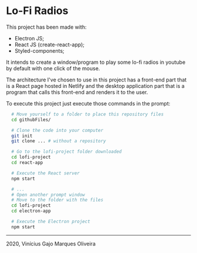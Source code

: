 # Lo-Fi Radios

This project has been made with:

* Electron JS;
* React JS (create-react-app);
* Styled-components;

It intends to create a window/program to play some lo-fi radios in youtube by default with one click of the mouse. 

The architecture I've chosen to use in this project has a front-end part that is a React page hosted in Netlify and the desktop application part that is a program that calls this front-end and renders it to the user.

To execute this project just execute those commands in the prompt:

```bash
  # Move yourself to a folder to place this repository files
  cd githubFiles/

  # Clone the code into your computer
  git init
  git clone ... # without a repository

  # Go to the lofi-project folder downloaded
  cd lofi-project
  cd react-app

  # Execute the React server
  npm start

  # ...
  # Open another prompt window
  # Move to the folder with the files
  cd lofi-project
  cd electron-app

  # Execute the Electron project
  npm start
```

---
2020, Vinícius Gajo Marques Oliveira